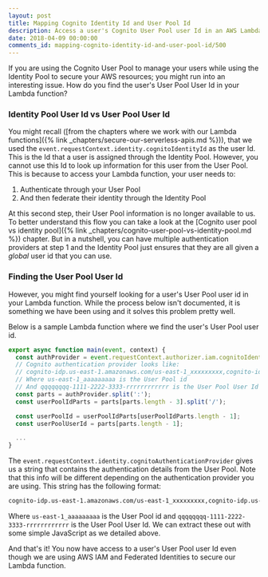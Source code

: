 ```yaml
---
layout: post
title: Mapping Cognito Identity Id and User Pool Id
description: Access a user's Cognito User Pool user Id in an AWS Lambda function that is secured using AWS IAM and Federated Identities using the event.requestContext.identity.cognitoAuthenticationProvider string.
date: 2018-04-09 00:00:00
comments_id: mapping-cognito-identity-id-and-user-pool-id/500
---
```


If you are using the Cognito User Pool to manage your users while using the Identity Pool to secure your AWS resources; you might run into an interesting issue. How do you find the user's User Pool User Id in your Lambda function?

### Identity Pool User Id vs User Pool User Id

You might recall ([from the chapters where we work with our Lambda functions]({% link _chapters/secure-our-serverless-apis.md %})), that we used the `event.requestContext.identity.cognitoIdentityId` as the user Id. This is the Id that a user is assigned through the Identity Pool. However, you cannot use this Id to look up information for this user from the User Pool. This is because to access your Lambda function, your user needs to:

1. Authenticate through your User Pool
2. And then federate their identity through the Identity Pool

At this second step, their User Pool information is no longer available to us. To better understand this flow you can take a look at the [Cognito user pool vs identity pool]({% link _chapters/cognito-user-pool-vs-identity-pool.md %}) chapter. But in a nutshell, you can have multiple authentication providers at step 1 and the Identity Pool just ensures that they are all given a _global_ user id that you can use.

### Finding the User Pool User Id

However, you might find yourself looking for a user's User Pool user id in your Lambda function. While the process below isn't documented, it is something we have been using and it solves this problem pretty well.

Below is a sample Lambda function where we find the user's User Pool user id.

``` js
export async function main(event, context) {
  const authProvider = event.requestContext.authorizer.iam.cognitoIdentity.amr.findLast(ref => ref.includes(':'))
  // Cognito authentication provider looks like:
  // cognito-idp.us-east-1.amazonaws.com/us-east-1_xxxxxxxxx,cognito-idp.us-east-1.amazonaws.com/us-east-1_aaaaaaaaa:CognitoSignIn:qqqqqqqq-1111-2222-3333-rrrrrrrrrrrr
  // Where us-east-1_aaaaaaaaa is the User Pool id
  // And qqqqqqqq-1111-2222-3333-rrrrrrrrrrrr is the User Pool User Id
  const parts = authProvider.split(':');
  const userPoolIdParts = parts[parts.length - 3].split('/');

  const userPoolId = userPoolIdParts[userPoolIdParts.length - 1];
  const userPoolUserId = parts[parts.length - 1];

  ...
}
```

The `event.requestContext.identity.cognitoAuthenticationProvider` gives us a string that contains the authentication details from the User Pool. Note that this info will be different depending on the authentication provider you are using. This string has the following format:

``` txt
cognito-idp.us-east-1.amazonaws.com/us-east-1_xxxxxxxxx,cognito-idp.us-east-1.amazonaws.com/us-east-1_aaaaaaaaa:CognitoSignIn:qqqqqqqq-1111-2222-3333-rrrrrrrrrrrr
```

Where `us-east-1_aaaaaaaaa` is the User Pool id and `qqqqqqqq-1111-2222-3333-rrrrrrrrrrrr` is the User Pool User Id. We can extract these out with some simple JavaScript as we detailed above.

And that's it! You now have access to a user's User Pool user Id even though we are using AWS IAM and Federated Identities to secure our Lambda function.
